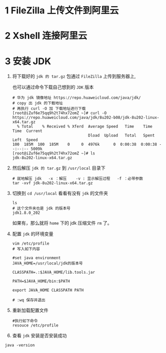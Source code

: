 # 1 FileZilla 上传文件到阿里云

# 2 Xshell 连接阿里云



# 3 安装 JDK

1. 将下载好的 `jdk 的 tar.gz` 包通过 `FileZilla` 上传到服务器上,

   也可以通过命令下载自己想到的 `JDK` 版本

   ```shell
   # 华为 jdk 镜像地址 https://repo.huaweicloud.com/java/jdk/
   # copy 出 jdk 的下载地址
   # 再执行 curl -O 加 下载地址进行下载
   [root@iZuf6e75qq9h2t74hx72omZ ~]# curl -O https://repo.huaweicloud.com/java/jdk/8u202-b08/jdk-8u202-linux-x64.tar.gz
     % Total    % Received % Xferd  Average Speed   Time    Time     Time  Current
                                    Dload  Upload   Total   Spent    Left  Speed
   100  185M  100  185M    0     0  4976k      0  0:00:38  0:00:38 --:--:-- 5009k
   [root@iZuf6e75qq9h2t74hx72omZ ~]# ls
   jdk-8u202-linux-x64.tar.gz
   ```

2. 然后解压  `jdk 的 tar.gz` 到 `/usr/local` 目录下

   ```shell
   # 就地解压 jdk   -x ：解压    -v : 显示解压过程	-f ：必带参数
   tar -xvf jdk-8u202-linux-x64.tar.gz
   ```

3. 切换到 `cd /usr/local` 看看有没有 `jdk` 的文件夹

   ```shell
   ls
   # 这个文件夹也是 jdk 的版本号
   jdk1.8.0_202
   ```

   

   如果有，那么就将 `home` 下的 jdk 压缩文件 `rm` 了。

4. 配置 `jdk` 的环境变量

   ```shell
   vim /etc/profile
   # 写入如下内容
   
   #set java environment 
   JAVA_HOME=/usr/local/jdk的版本号 
   
   CLASSPATH=.:$JAVA_HOME/lib.tools.jar 
   
   PATH=$JAVA_HOME/bin:$PATH 
   
   export JAVA_HOME CLASSPATH PATH
   
   # :wq 保存并退出
   ```

5. 重新加载配置文件 

   ```shell
   #执行如下命令
   resouce /etc/profile
   ```

6.  查看 `jdk` 安装是否安装成功

   ```shell
   java -version
   ```

   